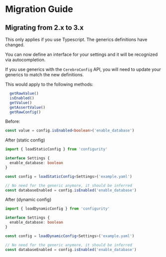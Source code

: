 # Migration Guide

## Migrating from 2.x to 3.x

This only applies if you use Typescript. The generics definitions have changed.

You can now define an interface for your settings and it will be recognized via autocompletion.

If you use generics with the `CerebroConfig` API, you will need to update your generics to match the new definitions.

This would apply to the following methods:

```typescript
  getRawValue()
  isEnabled()
  getValue()
  getAssertValue()
  getRawConfig()
```

Before:

```typescript
const value = config.isEnabled<boolean>('enable_database')
```

After (static config)

```typescript
import { loadStaticConfig } from 'configurity'

interface Settings {
  enable_database: boolean
}

const config = loadStaticConfig<Settings>('example.yaml')

// No need for the generic anymore, it should be inferred
const databaseEnabled = config.isEnabled('enable_database')
```

After (dynamic config)

```typescript
import { loadDynamicConfig } from 'configurity'

interface Settings {
  enable_database: boolean
}

const config = loadDynamicConfig<Settings>('example.yaml')

// No need for the generic anymore, it should be inferred
const databaseEnabled = config.isEnabled('enable_database')
```
